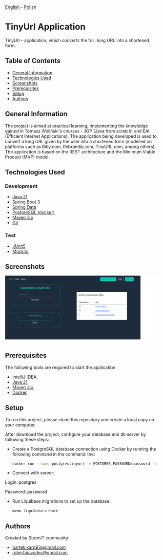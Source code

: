 [<ins>English</ins>](README.md) - [Polish](README.pl.md)

# TinyUrl Application
TinyUrl – application, which converts the full, long URL into a shortened form.

## Table of Contents
* [General Information](#general-information)
* [Technologies Used](#technologies-used)
* [Screenshots](#screenshots)
* [Prerequisites](#prerequisites)
* [Setup](#setup)
* [Authors](#authors)

## General Information
The project is aimed at practical learning, implementing the knowledge gained in Tomasz Woliński's courses - JOP (Java from scratch) and EAI (Efficient Internet Applications).
The application being developed is used to convert a long URL given by the user into a shortened form (modelled on platforms such as Bitly.com, Rebrandly.com, TinyURL.com, among others).
The application is based on the REST architecture and the Minimum Viable Product (MVP) model.

## Technologies Used
### Development
- [Java 21](https://openjdk.org/projects/jdk/21/)
- [Spring Boot 3](https://spring.io/projects/spring-boot)
- [Spring Data](https://spring.io/projects/spring-data)
- [PostgreSQL (docker)](https://www.postgresql.org/)
- [Maven 3.x](https://maven.apache.org/)
- [Git](https://git-scm.com/)


### Test
- [JUnit5](https://junit.org/junit5/)
- [Mockito](https://site.mockito.org/)

## Screenshots
![Test redirect](./images/mainsite.png)

## Prerequisites
The following tools are required to start the application:

- [IntelliJ IDEA](https://www.jetbrains.com/idea/),
- [Java 21](https://openjdk.org/projects/jdk/21/)
- [Maven 3.x](https://maven.apache.org/download.cgi),
- [Docker](https://docs.docker.com/get-docker/)

## Setup

To run this project, please clone this repository and create a local copy on your computer.

After download the project, configure your database and db server by following these steps:

- Create a PostgreSQL database connection using Docker by running the following command in the command line:

    ```bash
    docker run --name postgrestinyurl -e POSTGRES_PASSWORD=password -d -p 5432:5432 postgres
    ```

- Connect with server:

Login: postgres

Password: password

- Run Liquibase migrations to set up the database:

    ```bash
    mvnw liquibase:create
    ```

## Authors
Created by StormIT community: 
- bartek.karp93@gmail.com
- robertojavadev@gmail.com